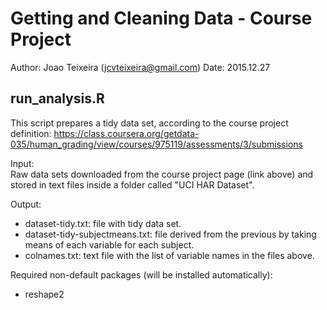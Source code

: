 Getting and Cleaning Data - Course Project
==========================================

Author: Joao Teixeira (jcvteixeira@gmail.com)
Date: 2015.12.27

run_analysis.R
--------------
This script prepares a tidy data set, according to the course project definition:
https://class.coursera.org/getdata-035/human_grading/view/courses/975119/assessments/3/submissions

Input:  
Raw data sets downloaded from the course project page (link above) and stored in text files inside a folder called "UCI HAR Dataset".

Output:
* dataset-tidy.txt: file with tidy data set.
* dataset-tidy-subjectmeans.txt: file derived from the previous by taking means of each variable for each subject.
* colnames.txt: text file with the list of variable names in the files above.

Required non-default packages (will be installed automatically):
* reshape2

